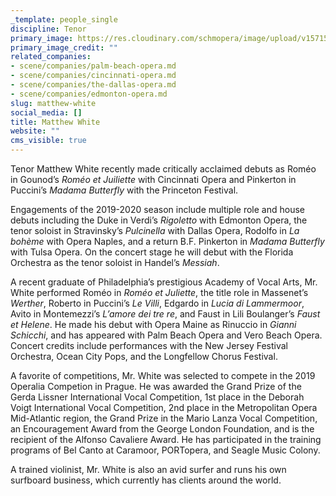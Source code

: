 ```yaml
---
_template: people_single
discipline: Tenor
primary_image: https://res.cloudinary.com/schmopera/image/upload/v1571583773/media/2019/10/Matthew_White_Photo_Updated_2019_u0fh3k.jpg
primary_image_credit: ""
related_companies:
- scene/companies/palm-beach-opera.md
- scene/companies/cincinnati-opera.md
- scene/companies/the-dallas-opera.md
- scene/companies/edmonton-opera.md
slug: matthew-white
social_media: []
title: Matthew White
website: ""
cms_visible: true
---
```

Tenor Matthew White recently made critically acclaimed debuts as Roméo in Gounod’s _Roméo et Juiliette_ with Cincinnati Opera and Pinkerton in Puccini’s _Madama Butterfly_ with the Princeton Festival.

Engagements of the 2019-2020 season include multiple role and house debuts including the Duke in Verdi’s _Rigoletto_ with Edmonton Opera, the tenor soloist in Stravinsky’s _Pulcinella_ with Dallas Opera, Rodolfo in _La bohème_ with Opera Naples, and a return B.F. Pinkerton in _Madama Butterfly_ with Tulsa Opera. On the concert stage he will debut with the Florida Orchestra as the tenor soloist in Handel’s _Messiah_.

A recent graduate of Philadelphia’s prestigious Academy of Vocal Arts, Mr. White performed Roméo in _Roméo et Juliette_, the title role in Massenet’s _Werther_, Roberto in Puccini’s _Le Villi_, Edgardo in _Lucia di Lammermoor_, Avito in Montemezzi’s _L’amore dei tre re_, and Faust in Lili Boulanger’s _Faust et Helene_. He made his debut with Opera Maine as Rinuccio in _Gianni Schicchi_, and has appeared with Palm Beach Opera and Vero Beach Opera. Concert credits include performances with the New Jersey Festival Orchestra, Ocean City Pops, and the Longfellow Chorus Festival.

A favorite of competitions, Mr. White was selected to compete in the 2019 Operalia Competion in Prague. He was awarded the Grand Prize of the Gerda Lissner International Vocal Competition, 1st place in the Deborah Voigt International Vocal Competition, 2nd place in the Metropolitan Opera Mid-Atlantic region, the Grand Prize in the Mario Lanza Vocal Competition, an Encouragement Award from the George London Foundation, and is the recipient of the Alfonso Cavaliere Award. He has participated in the training programs of Bel Canto at Caramoor, PORTopera, and Seagle Music Colony.

A trained violinist, Mr. White is also an avid surfer and runs his own surfboard business, which currently has clients around the world.